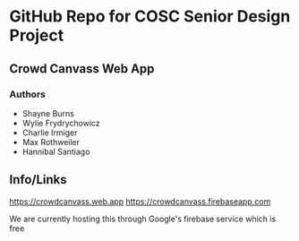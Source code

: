 # GitHub Repo for COSC Senior Design Project
## Crowd Canvass Web App
### Authors
- Shayne Burns
- Wylie Frydrychowicz
- Charlie Irmiger
- Max Rothweiler
- Hannibal Santiago

## Info/Links
https://crowdcanvass.web.app
https://crowdcanvass.firebaseapp.com

We are currently hosting this through Google's firebase service which is free
